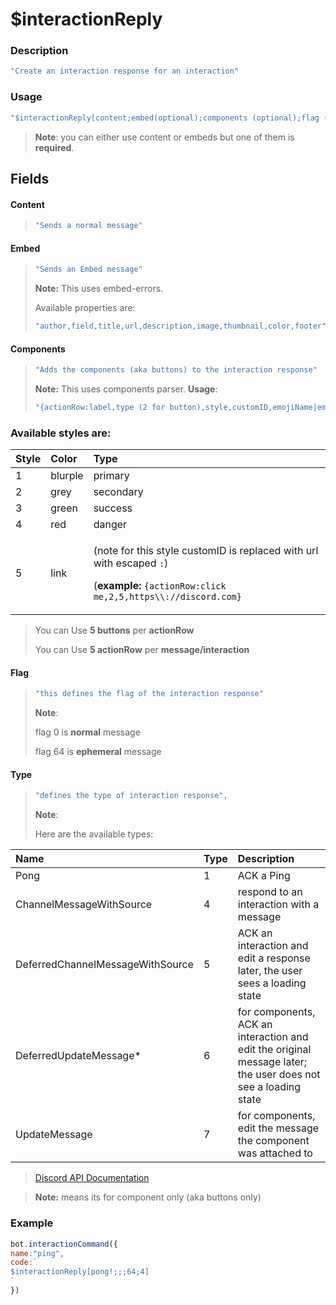# $interactionReply

### Description

```javascript
"Create an interaction response for an interaction"
```

### Usage

```javascript
"$interactionReply[content;embed(optional);components (optional);flag (optional);type (optional)]"
```

> **Note**: you can either use content or embeds but one of them is **required**.

## Fields

#### Content

> ```javascript
> "Sends a normal message"
> ```

#### Embed

> ```javascript
> "Sends an Embed message"
> ```
>
> **Note:** This uses embed-errors.
>
> Available properties are:
>
> ```javascript
> "author,field,title,url,description,image,thumbnail,color,footer"
> ```

#### Components

> ```javascript
> "Adds the components (aka buttons) to the interaction response"
> ```
>
> **Note:** This uses components parser. **Usage**:
>
> ```javascript
> "{actionRow:label,type (2 for button),style,customID,emojiName|emojiID|animated(true/false)(optional),disabled(true/false)(optional):...}"
> ```

### Available styles are:

<table>
  <thead>
    <tr>
      <th style="text-align:left">Style</th>
      <th style="text-align:left">Color</th>
      <th style="text-align:left">Type</th>
    </tr>
  </thead>
  <tbody>
    <tr>
      <td style="text-align:left">1</td>
      <td style="text-align:left">blurple</td>
      <td style="text-align:left">primary</td>
    </tr>
    <tr>
      <td style="text-align:left">2</td>
      <td style="text-align:left">grey</td>
      <td style="text-align:left">secondary</td>
    </tr>
    <tr>
      <td style="text-align:left">3</td>
      <td style="text-align:left">green</td>
      <td style="text-align:left">success</td>
    </tr>
    <tr>
      <td style="text-align:left">4</td>
      <td style="text-align:left">red</td>
      <td style="text-align:left">danger</td>
    </tr>
    <tr>
      <td style="text-align:left">5</td>
      <td style="text-align:left">link</td>
      <td style="text-align:left">
        <p>(note for this style customID is replaced with url with escaped <code>:</code>)</p>
        <p>(<b>example:</b>  <code>{actionRow:click me,2,5,https\\://discord.com}</code>
        </p>
      </td>
    </tr>
  </tbody>
</table>

> You can Use **5 buttons** per **actionRow**
>
> You can Use **5 actionRow** per **message/interaction**

#### Flag

> ```javascript
> "this defines the flag of the interaction response"
> ```
>
> **Note**:
>
> flag 0 is **normal** message
>
> flag 64 is **ephemeral** message

#### Type

> ```javascript
> "defines the type of interaction response",
> ```
>
> **Note**:
>
> Here are the available types:

| Name | Type | Description |
| :--- | :--- | :--- |
| Pong | 1 | ACK a Ping |
| ChannelMessageWithSource | 4 | respond to an interaction with a message |
| DeferredChannelMessageWithSource | 5 | ACK an interaction and edit a response later, the user sees a loading state |
| DeferredUpdateMessage\* | 6 | for components, ACK an interaction and edit the original message later; the user does not see a loading state |
| UpdateMessage | 7 | for components, edit the message the component was attached to |

> [Discord API Documentation](https://discord.com/developers/docs/interactions/slash-commands#interaction-response-object-interaction-callback-type)

> **Note:** means its for component only \(aka buttons only\)

### Example

```javascript
bot.interactionCommand({
name:"ping",
code:`
$interactionReply[pong!;;;64;4]
`
})
```

